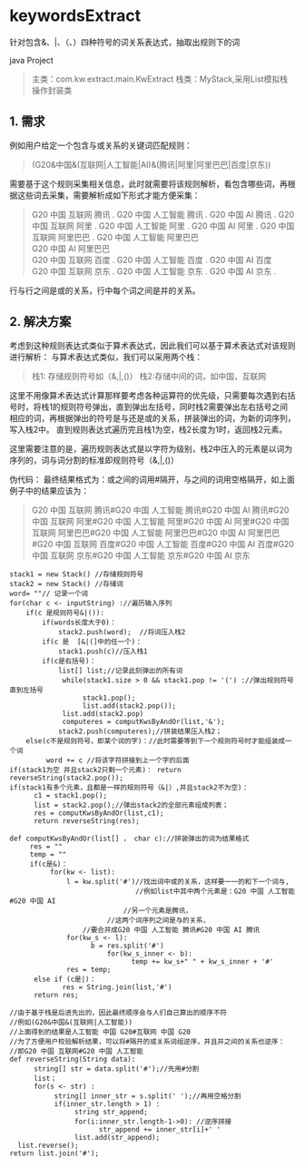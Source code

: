 # keywordsExtract
针对包含&amp;、|、（、）四种符号的词关系表达式，抽取出规则下的词

java Project
>主类：com.kw.extract.main.KwExtract
栈类：MyStack,采用List模拟栈操作封装类


## 1. 需求
例如用户给定一个包含与或关系的关键词匹配规则：
> (G20&中国&(互联网|人工智能|AI)&(腾讯|阿里|阿里巴巴|百度|京东))

需要基于这个规则采集相关信息，此时就需要将该规则解析，看包含哪些词，再根据这些词去采集，需要解析成如下形式才能方便采集：
>G20 中国 互联网 腾讯 . 
G20 中国 人工智能 腾讯 . 
G20 中国 AI 腾讯 . 
G20 中国 互联网 阿里 . 
G20 中国 人工智能 阿里 . 
G20 中国 AI 阿里 . 
G20 中国 互联网 阿里巴巴 . 
G20 中国 人工智能 阿里巴巴  
G20 中国 AI 阿里巴巴     
G20 中国 互联网 百度 . 
G20 中国 人工智能 百度 . 
G20 中国 AI 百度  
G20 中国 互联网 京东 . 
G20 中国 人工智能 京东 . 
G20 中国 AI 京东 . 

行与行之间是或的关系，行中每个词之间是并的关系。

## 2. 解决方案
考虑到这种规则表达式类似于算术表达式，因此我们可以基于算术表达式对该规则进行解析：
与算术表达式类似，我们可以采用两个栈：
> 栈1: 存储规则符号如（&,|,()）
   栈2:存储中间的词，如中国，互联网

这里不用像算术表达式计算那样要考虑各种运算符的优先级，只需要每次遇到右括号时，将栈1的规则符号弹出，直到弹出左括号，同时栈2需要弹出左右括号之间相应的词，再根据弹出的符号是与还是或的关系，拼装弹出的词，为新的词序列，写入栈2中。
直到规则表达式遍历完且栈1为空，栈2长度为1时，返回栈2元素。

这里需要注意的是，遍历规则表达式是以字符为级别，栈2中压入的元素是以词为序列的，词与词分割的标准即规则符号（&,|,()）

伪代码：
最终结果格式为：或之间的词用#隔开，与之间的词用空格隔开，如上面例子中的结果应该为：
> G20 中国 互联网 腾讯#G20 中国 人工智能 腾讯#G20 中国 AI 腾讯#G20 中国 互联网 阿里#G20 中国 人工智能 阿里#G20 中国 AI 阿里#G20 中国 互联网 阿里巴巴#G20 中国 人工智能 阿里巴巴#G20 中国 AI 阿里巴巴#G20 中国 互联网 百度#G20 中国 人工智能 百度#G20 中国 AI 百度#G20 中国 互联网 京东#G20 中国 人工智能 京东#G20 中国 AI 京东
```
stack1 = new Stack() //存储规则符号
stack2 = new Stack() //存储词
word= ""// 记录一个词
for(char c <- inputString) ://遍历输入序列
    if(c 是规则符号&|()):
        if(words长度大于0)：
            stack2.push(word);  //将词压入栈2
        if(c 是  [&|(]中的任一个)：
            stack1.push(c)//压入栈1
        if(c是右括号)：
            list[] list;//记录此刻弹出的所有词
             while(stack1.size > 0 && stack1.pop != '(') ://弹出规则符号直到左括号
                  stack1.pop();
                  list.add(stack2.pop());
             list.add(stack2.pop)
             computeres = computKwsByAndOr(list,'&');
            stack2.push(computeres);//拼装结果压入栈2；
    else(c不是规则符号，即某个词的字)：//此时需要等到下一个规则符号时才能组装成一个词   
         word += c //将该字符拼接到上一个字的后面 
if(stack1为空 并且stack2只剩一个元素)： return reverseString(stack2.pop());
if(stack1有多个元素，且都是一样的规则符号（&|）,并且stack2不为空)：
      c1 = stack1.pop();
      list = stack2.pop();//弹出stack2的全部元素组成列表；
      res = computKwsByAndOr(list,c1);
      return reverseString(res);

def computKwsByAndOr(list[] ， char c)://拼装弹出的词为结果格式
     res = ""
     temp = ""
     if(c是&)：
          for(kw <- list):
              l = kw.split('#')//找出词中或的关系，这样要一一的和下一个词与,
                               //例如list中其中两个元素是：G20 中国 人工智能#G20 中国 AI
                            //另一个元素是腾讯，
                        //这两个词序列之间是与的关系，
                  //要合并成G20 中国 人工智能 腾讯#G20 中国 AI 腾讯
              for(kw_s <- l):
                    b = res.split('#')
                        for(kw_s_inner <- b):
                              temp += kw_s+" " + kw_s_inner + '#'
              res = temp;
      else if (c是|)：
             res = String.join(list,'#')
      return res;

//由于基于栈是后进先出的，因此最终顺序会与人们自己算出的顺序不符
//例如(G20&中国&(互联网|人工智能))
//上面得到的结果是人工智能 中国 G20#互联网 中国 G20
//为了方便用户校验解析结果，可以将#隔开的或关系词组逆序，并且并之间的关系也逆序：
//即G20 中国 互联网#G20 中国 人工智能
def reverseString(String data):
      string[] str = data.split('#');//先用#分割
      list；
      for(s <- str) :
           string[] inner_str = s.split(' ');//再用空格分割
           if(inner_str.length > 1) :
                string str_append;
                for(i:inner_str.length-1->0): //逆序拼接
                      str_append += inner_str[i]+' '
                list.add(str_append);
  list.reverse();
return list.join('#');
            
          
```








